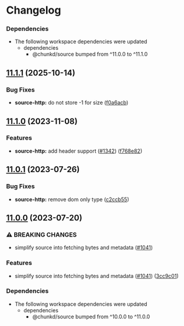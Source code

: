 # Changelog

### Dependencies

* The following workspace dependencies were updated
  * dependencies
    * @chunkd/source bumped from ^11.0.0 to ^11.1.0

## [11.1.1](https://github.com/blacha/chunkd/compare/source-http-v11.1.0...source-http-v11.1.1) (2025-10-14)


### Bug Fixes

* **source-http:** do not store -1 for size ([f0a6acb](https://github.com/blacha/chunkd/commit/f0a6acbb443cdc32dd9962912261770d23a8a857))

## [11.1.0](https://github.com/blacha/chunkd/compare/source-http-v11.0.2...source-http-v11.1.0) (2023-11-08)


### Features

* **source-http:** add header support ([#1342](https://github.com/blacha/chunkd/issues/1342)) ([f768e82](https://github.com/blacha/chunkd/commit/f768e82e544253fa6353cd4c4d59481efcfb878f))

## [11.0.1](https://github.com/blacha/chunkd/compare/source-http-v11.0.0...source-http-v11.0.1) (2023-07-26)


### Bug Fixes

* **source-http:** remove dom only type ([c2ccb55](https://github.com/blacha/chunkd/commit/c2ccb5532213a1e8e1d75dc89a7123801a869ba8))

## [11.0.0](https://github.com/blacha/chunkd/compare/source-http-v10.1.2...source-http-v11.0.0) (2023-07-20)


### ⚠ BREAKING CHANGES

* simplify source into fetching bytes and metadata ([#1041](https://github.com/blacha/chunkd/issues/1041))

### Features

* simplify source into fetching bytes and metadata ([#1041](https://github.com/blacha/chunkd/issues/1041)) ([3cc9c01](https://github.com/blacha/chunkd/commit/3cc9c0193ebb6b8c704e977f7552544c840e65dd))


### Dependencies

* The following workspace dependencies were updated
  * dependencies
    * @chunkd/source bumped from ^10.0.0 to ^11.0.0
